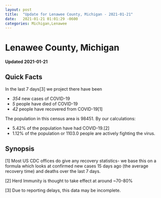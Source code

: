 ```yaml
---
layout: post
title:  "Update for Lenawee County, Michigan - 2021-01-21"
date:   2021-01-21 01:01:29 -0600
categories: Michigan,Lenawee
---
```


# Lenawee County, Michigan
#### Updated 2021-01-21

## Quick Facts

In the last 7 days[3] we project there have been
- *354* new cases of COVID-19
- *5* people have died of COVID-19
- *42* people have recovered from COVID-19[1]

The population in this census area is 98451. By our calculations:
- 5.42% of the population have had COVID-19.[2]
- 1.12% of the population or 1103.0 people are actively fighting the virus.

## Synopsis




[1] Most US CDC offices do give any recovery statistics- we base this on a formula which looks at confirmed new cases
15 days ago (the average recovery time) and deaths over the last 7 days.

[2] Herd Immunity is thought to take effect at around ~70-80%

[3] Due to reporting delays, this data may be incomplete.
 
    